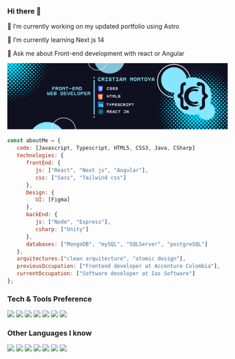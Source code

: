 ### Hi there 👋
🔭 I’m currently working on my updated portfolio using Astro

🌱 I’m currently learning Next js 14

💬 Ask me about Front-end development with react or Angular
<!--
**CristianMontoya98/CristianMontoya98** is a ✨ _special_ ✨ repository because its `README.md` (this file) appears on your GitHub profile.

Here are some ideas to get you started:

- 🔭 I’m currently working on ...
- 🌱 I’m currently learning ...
- 👯 I’m looking to collaborate on ...
- 🤔 I’m looking for help with ...
- 💬 Ask me about ...
- 📫 How to reach me: ...
- 😄 Pronouns: ...
- ⚡ Fun fact: ...
-->



![This is an image](https://github.com/CristianMontoya98/CristianMontoya98/blob/main/Cristian%20montoya%20(1).png)

```javascript
const aboutMe = {
   code: [Javascript, Typescript, HTML5, CSS3, Java, CSharp]
   technologies: {
      frontEnd: {
         js: ["React", "Next js", "Angular"],
         css: ["Sass", "Tailwind css"]
      },
      Design: {
         UI: [Figma]
      },
      backEnd: {
         js: ["Node", "Express"],
         csharp: ["Unity"]
      },
      databases: ["MongoDB", "mySQL", "SQLServer", "postgreSQL"]
   },
   arquitectures:["clean arquitecture", "atomic design"],
   previousOccupation: ["Frontend developer at Accenture Colombia"],
   currentOccupation: ["Software developer at Ias Software"]
};
```
### Tech & Tools Preference

<img src = "https://img.shields.io/badge/-HTML5-E34F26?style=flat&logo=html5&logoColor=white"> <img src = "https://img.shields.io/badge/-CSS3-1572B6?style=flat&logo=css3&logoColor=white">
<img src="https://img.shields.io/badge/-JavaScript-eed718?style=flat&logo=javascript&logoColor=ffffff">
<img src="https://img.shields.io/badge/-Sass-cc6699?style=flat&logo=sass&logoColor=ffffff">
<img src="https://img.shields.io/badge/-React-000000?style=flat&logo=react&logoColor=00c8ff">
<img src="http://img.shields.io/badge/-Github-000000?style=flat&logo=github&logoColor=FFFFFF">
<img src="http://img.shields.io/badge/-VS%20Code-007ACC?style=flat&logo=visual%20studio%20code&logoColor=white">


### Other Languages I know

<img src="http://img.shields.io/badge/-Java-F89820?style=flat&logo=java&logoColor=white"> <img src="https://img.shields.io/badge/-C%20&%20C++-659ad2?style=flat&logo=c%2B%2B&logoColor=ffffff"> <img src="https://img.shields.io/badge/-Python-black?style=flat&logo=python&logoColor=white"> 
<img src="https://img.shields.io/badge/-MongoDB-4DB33D?style=flat&logo=mongodb&logoColor=FFFFFF">
<img src="https://img.shields.io/badge/-Express.js-787878?style=flat">
<img src="https://img.shields.io/badge/-Node.js-3C873A?style=flat&logo=Node.js&logoColor=white">
<img src="http://img.shields.io/badge/-Heroku-430098?style=flat&logo=heroku&logoColor=white">
